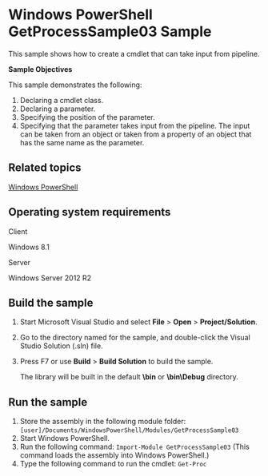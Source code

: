 Windows PowerShell GetProcessSample03 Sample
============================================

This sample shows how to create a cmdlet that can take input from pipeline.

**Sample Objectives**

This sample demonstrates the following:

1.  Declaring a cmdlet class.
2.  Declaring a parameter.
3.  Specifying the position of the parameter.
4.  Specifying that the parameter takes input from the pipeline. The input can be taken from an object or taken from a property of an object that has the same name as the parameter.

Related topics
--------------

[Windows PowerShell](http://go.microsoft.com/fwlink/p/?linkid=178145)

Operating system requirements
-----------------------------

Client

Windows 8.1

Server

Windows Server 2012 R2

Build the sample
----------------

1.  Start Microsoft Visual Studio and select **File** \> **Open** \> **Project/Solution**.
2.  Go to the directory named for the sample, and double-click the Visual Studio Solution (.sln) file.
3.  Press F7 or use **Build** \> **Build Solution** to build the sample.

    The library will be built in the default **\\bin** or **\\bin\\Debug** directory.

Run the sample
--------------

1.  Store the assembly in the following module folder: `[user]/Documents/WindowsPowerShell/Modules/GetProcessSample03`
2.  Start Windows PowerShell.
3.  Run the following command: `Import-Module GetProcessSample03` (This command loads the assembly into Windows PowerShell.)
4.  Type the following command to run the cmdlet: `Get-Proc`

